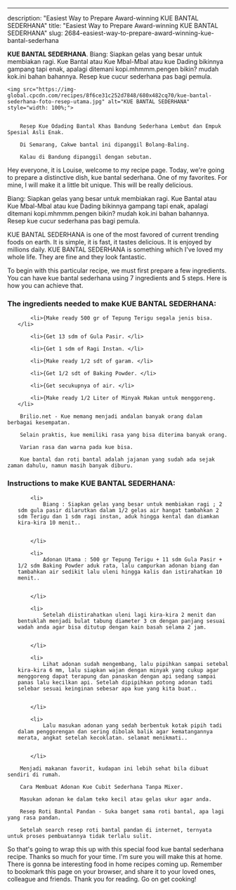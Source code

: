 ---
description: "Easiest Way to Prepare Award-winning KUE BANTAL SEDERHANA"
title: "Easiest Way to Prepare Award-winning KUE BANTAL SEDERHANA"
slug: 2684-easiest-way-to-prepare-award-winning-kue-bantal-sederhana

<p>
	<strong>KUE BANTAL SEDERHANA</strong>. 
	Biang: Siapkan gelas yang besar untuk membiakan ragi. Kue Bantal atau Kue Mbal-Mbal atau kue Dading bikinnya gampang tapi enak, apalagi ditemani kopi.mhmmm.pengen bikin? mudah kok.ini bahan bahannya. Resep kue cucur sederhana pas bagi pemula.
</p>
<p>
	
	<img src="https://img-global.cpcdn.com/recipes/8f6ce31c252d7848/680x482cq70/kue-bantal-sederhana-foto-resep-utama.jpg" alt="KUE BANTAL SEDERHANA" style="width: 100%;">
	
	
		Resep Kue Odading Bantal Khas Bandung Sederhana Lembut dan Empuk Spesial Asli Enak.
	
		Di Semarang, Cakwe bantal ini dipanggil Bolang-Baling.
	
		Kalau di Bandung dipanggil dengan sebutan.
	
</p>
<p>
	Hey everyone, it is Louise, welcome to my recipe page. Today, we're going to prepare a distinctive dish, kue bantal sederhana. One of my favorites. For mine, I will make it a little bit unique. This will be really delicious.
</p>
	
<p>
	Biang: Siapkan gelas yang besar untuk membiakan ragi. Kue Bantal atau Kue Mbal-Mbal atau kue Dading bikinnya gampang tapi enak, apalagi ditemani kopi.mhmmm.pengen bikin? mudah kok.ini bahan bahannya. Resep kue cucur sederhana pas bagi pemula.
</p>
<p>
	KUE BANTAL SEDERHANA is one of the most favored of current trending foods on earth. It is simple, it is fast, it tastes delicious. It is enjoyed by millions daily. KUE BANTAL SEDERHANA is something which I've loved my whole life. They are fine and they look fantastic.
</p>

<p>
To begin with this particular recipe, we must first prepare a few ingredients. You can have kue bantal sederhana using 7 ingredients and 5 steps. Here is how you can achieve that.
</p>

<h3>The ingredients needed to make KUE BANTAL SEDERHANA:</h3>

<ol>
	
		<li>{Make ready 500 gr of Tepung Terigu segala jenis bisa. </li>
	
		<li>{Get 13 sdm of Gula Pasir. </li>
	
		<li>{Get 1 sdm of Ragi Instan. </li>
	
		<li>{Make ready 1/2 sdt of garam. </li>
	
		<li>{Get 1/2 sdt of Baking Powder. </li>
	
		<li>{Get secukupnya of air. </li>
	
		<li>{Make ready 1/2 Liter of Minyak Makan untuk menggoreng. </li>
	
</ol>
<p>
	
		Brilio.net - Kue memang menjadi andalan banyak orang dalam berbagai kesempatan.
	
		Selain praktis, kue memiliki rasa yang bisa diterima banyak orang.
	
		Varian rasa dan warna pada kue bisa.
	
		Kue bantal dan roti bantal adalah jajanan yang sudah ada sejak zaman dahulu, namun masih banyak diburu.
	
</p>

<h3>Instructions to make KUE BANTAL SEDERHANA:</h3>

<ol>
	
		<li>
			Biang : Siapkan gelas yang besar untuk membiakan ragi ; 2 sdm gula pasir dilarutkan dalam 1/2 gelas air hangat tambahkan 2 sdm Terigu dan 1 sdm ragi instan, aduk hingga kental dan diamkan kira-kira 10 menit..
			
			
		</li>
	
		<li>
			Adonan Utama : 500 gr Tepung Terigu + 11 sdm Gula Pasir + 1/2 sdm Baking Powder aduk rata, lalu campurkan adonan biang dan tambahkan air sedikit lalu uleni hingga kalis dan istirahatkan 10 menit..
			
			
		</li>
	
		<li>
			Setelah diistirahatkan uleni lagi kira-kira 2 menit dan bentuklah menjadi bulat tabung diameter 3 cm dengan panjang sesuai wadah anda agar bisa ditutup dengan kain basah selama 2 jam.
			
			
		</li>
	
		<li>
			Lihat adonan sudah mengembang, lalu pipihkan sampai setebal kira-kira 6 mm, lalu siapkan wajan dengan minyak yang cukup agar menggoreng dapat terapung dan panaskan dengan api sedang sampai panas lalu kecilkan api. Setelah dipipihkan potong adonan tadi selebar sesuai keinginan sebesar apa kue yang kita buat..
			
			
		</li>
	
		<li>
			Lalu masukan adonan yang sedah berbentuk kotak pipih tadi dalam penggorengan dan sering dibolak balik agar kematangannya merata, angkat setelah kecoklatan. selamat menikmati..
			
			
		</li>
	
</ol>

<p>
	
		Menjadi makanan favorit, kudapan ini lebih sehat bila dibuat sendiri di rumah.
	
		Cara Membuat Adonan Kue Cubit Sederhana Tanpa Mixer.
	
		Masukan adonan ke dalam teko kecil atau gelas ukur agar anda.
	
		Resep Roti Bantal Pandan - Suka banget sama roti bantal, apa lagi yang rasa pandan.
	
		Setelah search resep roti bantal pandan di internet, ternyata untuk proses pembuatannya tidak terlalu sulit.
	
</p>

<p>
	So that's going to wrap this up with this special food kue bantal sederhana recipe. Thanks so much for your time. I'm sure you will make this at home. There is gonna be interesting food in home recipes coming up. Remember to bookmark this page on your browser, and share it to your loved ones, colleague and friends. Thank you for reading. Go on get cooking!
</p>
